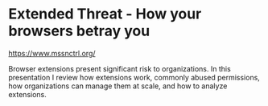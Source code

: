 # Extended Threat - How your browsers betray you

https://www.mssnctrl.org/

Browser extensions present significant risk to organizations. In this presentation I review how extensions work, commonly abused permissions, how organizations can manage them at scale, and how to analyze extensions.
